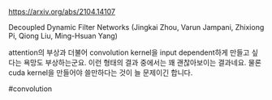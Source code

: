 https://arxiv.org/abs/2104.14107

Decoupled Dynamic Filter Networks (Jingkai Zhou, Varun Jampani, Zhixiong Pi, Qiong Liu, Ming-Hsuan Yang)

attention의 부상과 더불어 convolution kernel을 input dependent하게 만들고 싶다는 욕망도 부상하는군요. 이런 형태의 결과 중에서는 꽤 괜찮아보이는 결과네요. 물론 cuda kernel을 만들어야 쓸만하다는 것이 늘 문제이긴 합니다.

#convolution 